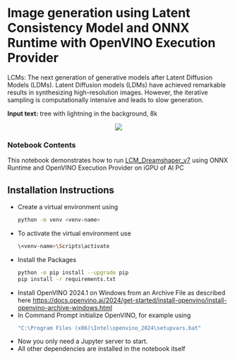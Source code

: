 # Image generation using Latent Consistency Model and ONNX Runtime with OpenVINO Execution Provider 

LCMs: The next generation of generative models after Latent Diffusion Models (LDMs). 
Latent Diffusion models (LDMs) have achieved remarkable results in synthesizing high-resolution images. However, the iterative sampling is computationally intensive and leads to slow generation.

**Input text:** tree with lightning in the background, 8k

<p align="center">
    <img src="https://github.com/openvinotoolkit/openvino_notebooks/assets/105707993/73cb12e3-152d-463a-bb06-5ea0ddedc6d6"/>
</p>

### Notebook Contents

This notebook demonstrates how to  run [LCM_Dreamshaper_v7](https://huggingface.co/SimianLuo/LCM_Dreamshaper_v7) using ONNX Runtime and OpenVINO Execution Provider on iGPU of AI PC 

## Installation Instructions
- Create a virtual environment using 
  ```sh  
  python -m venv <venv-name>
  ```
- To activate the virtual environment use
  ```sh
  \<venv-name>\Scripts\activate
  ```
- Install the Packages
  ```sh
  python -m pip install --upgrade pip 
  pip install -r requirements.txt
  ```
- Install OpenVINO 2024.1 on Windows from an Archive File as described here https://docs.openvino.ai/2024/get-started/install-openvino/install-openvino-archive-windows.html 
- In Command Prompt initialize OpenVINO, for example using
  ```sh
  "C:\Program Files (x86)\Intel\openvino_2024\setupvars.bat"
  ```
- Now you only need a Jupyter server to start.
- All other dependencies are installed in the notebook itself